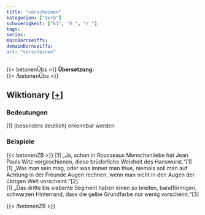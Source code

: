 ```yaml
---
title: "vorscheinen"
kategorien: ["Verb"]
schwierigkeit: ["k1", "h_", "r_"]
tags:
series:
mainDornseiffs:
domainDornseiffs:
url: "vorscheinen"
---
```


{{< betonenÜbs >}}
**Übersetzung:**  
{{< /betonenÜbs >}}

## Wiktionary [[+](https://de.wiktionary.org/wiki/vorscheinen)]

### Bedeutungen
[1] (besonders deutlich) erkennbar werden  

### Beispiele
{{< betonenZB >}}
[1] „Ja, schon in Rousseaus Menschenliebe hat Jean Pauls Witz vorgeschienen, diese brüderliche Weisheit des Hanswurst.“[1]  
[1] „Was man sein mag, oder was immer man thue, niemals soll man auf Achtung in der Freunde Augen rechnen, wenn man nicht in den Augen der übrigen Welt vorscheint.“[2]  
[1] „Das dritte bis siebente Segment haben einen so breiten, bandförmigen, schwarzen Hinterrand, dass die gelbe Grundfarbe nur wenig vorscheint.“[3]  

{{< /betonenZB >}}


